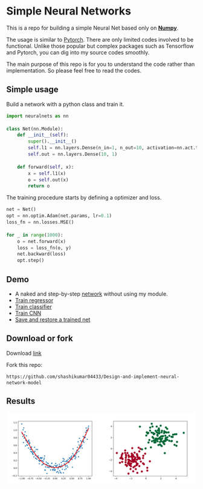 # Simple Neural Networks
This is a repo for building a simple Neural Net based only on **[Numpy](http://www.numpy.org/)**.

The usage is similar to [Pytorch](https://pytorch.org/).
There are only limited codes involved to be functional.
Unlike those popular but complex packages such as Tensorflow and Pytorch,
you can dig into my source codes smoothly.

The main purpose of this repo is for you
to understand the code rather than implementation.
So please feel free to read the codes.


## Simple usage
Build a network with a python class and train it.
```python
import neuralnets as nn

class Net(nn.Module):
    def __init__(self):
        super().__init__()
        self.l1 = nn.layers.Dense(n_in=1, n_out=10, activation=nn.act.tanh)
        self.out = nn.layers.Dense(10, 1)

    def forward(self, x):
        x = self.l1(x)
        o = self.out(x)
        return o
```

The training procedure starts by defining a optimizer and loss.

```python
net = Net()
opt = nn.optim.Adam(net.params, lr=0.1)
loss_fn = nn.losses.MSE()

for _ in range(1000):
    o = net.forward(x)
    loss = loss_fn(o, y)
    net.backward(loss)
    opt.step()
```



## Demo
* A naked and step-by-step [network](/simple_nn.py) without using my module.
* [Train regressor](/train_regressor.py)
* [Train classifier](/train_classifier.py)
* [Train CNN](/train_cnn.py)
* [Save and restore a trained net](/save_model.py)


## Download or fork
Download [link](https://github.com/MorvanZhou/simple-neural-networks/archive/master.zip)

Fork this repo:
```
https://github.com/shashikumar04433/Design-and-implement-neural-network-model
```

## Results
![img](/demo.png)
